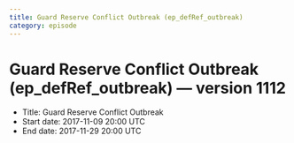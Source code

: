 ```yaml
---
title: Guard Reserve Conflict Outbreak (ep_defRef_outbreak)
category: episode
---
```


# Guard Reserve Conflict Outbreak (ep_defRef_outbreak) — version 1112



  * Title: Guard Reserve Conflict Outbreak
  * Start date: 2017-11-09 20:00 UTC
  * End date: 2017-11-29 20:00 UTC

